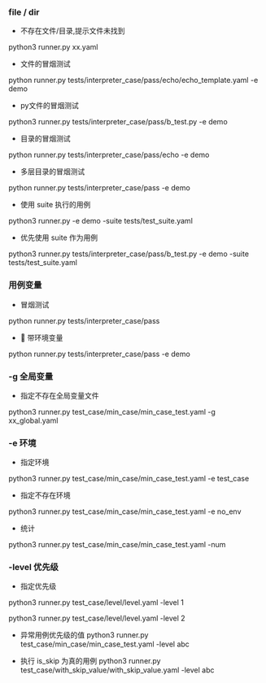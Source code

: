 ### file / dir

- 不存在文件/目录,提示文件未找到

python3 runner.py xx.yaml

- 文件的冒烟测试

python runner.py tests/interpreter_case/pass/echo/echo_template.yaml -e demo

- py文件的冒烟测试

python3 runner.py tests/interpreter_case/pass/b_test.py -e demo

- 目录的冒烟测试

python runner.py tests/interpreter_case/pass/echo -e demo

- 多层目录的冒烟测试

python runner.py tests/interpreter_case/pass -e demo

- 使用 suite 执行的用例

python3 runner.py -e demo -suite tests/test_suite.yaml

- 优先使用 suite 作为用例

python3 runner.py tests/interpreter_case/pass/b_test.py -e demo -suite tests/test_suite.yaml

### 用例变量

- 冒烟测试

python runner.py tests/interpreter_case/pass

-  带环境变量

python runner.py tests/interpreter_case/pass -e demo

### -g 全局变量

- 指定不存在全局变量文件

python3 runner.py test_case/min_case/min_case_test.yaml -g xx_global.yaml

### -e 环境

- 指定环境

python3 runner.py test_case/min_case/min_case_test.yaml -e test_case

- 指定不存在环境

python3 runner.py test_case/min_case/min_case_test.yaml -e no_env

- 统计

python3 runner.py test_case/min_case/min_case_test.yaml -num

### -level 优先级

- 指定优先级

python3 runner.py test_case/level/level.yaml -level 1

python3 runner.py test_case/level/level.yaml -level 2

- 异常用例优先级的值
  python3 runner.py test_case/min_case/min_case_test.yaml -level abc

- 执行 is_skip 为真的用例
  python3 runner.py test_case/with_skip_value/with_skip_value.yaml -level abc

